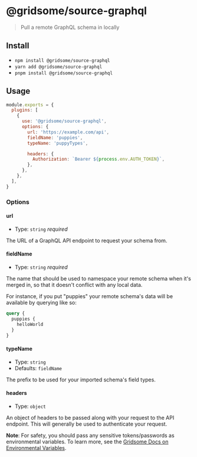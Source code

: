# @gridsome/source-graphql

> Pull a remote GraphQL schema in locally

## Install

- `npm install @gridsome/source-graphql`
- `yarn add @gridsome/source-graphql`
- `pnpm install @gridsome/source-graphql`

## Usage

```js
module.exports = {
  plugins: [
    {
      use: '@gridsome/source-graphql',
      options: {
        url: 'https://example.com/api',
        fieldName: 'puppies',
        typeName: 'puppyTypes',

        headers: {
          Authorization: `Bearer ${process.env.AUTH_TOKEN}`,
        },
      },
    },
  ],
}
```

### Options

#### url

- Type: `string` _required_

The URL of a GraphQL API endpoint to request your schema from.

#### fieldName

- Type: `string` _required_

The name that should be used to namespace your remote schema when it's merged in, so that it doesn't conflict with any local data.

For instance, if you put "puppies" your remote schema's data will be available by querying like so:

```graphql
query {
  puppies {
    helloWorld
  }
}
```

#### typeName

- Type: `string`
- Defaults: `fieldName`

The prefix to be used for your imported schema's field types.

#### headers

- Type: `object`

An object of headers to be passed along with your request to the API endpoint. This will generally be used to authenticate your request.

**Note**: For safety, you should pass any sensitive tokens/passwords as environmental variables. To learn more, see the [Gridsome Docs on Environmental Variables](https://gridsome.org/docs/environment-variables/).
